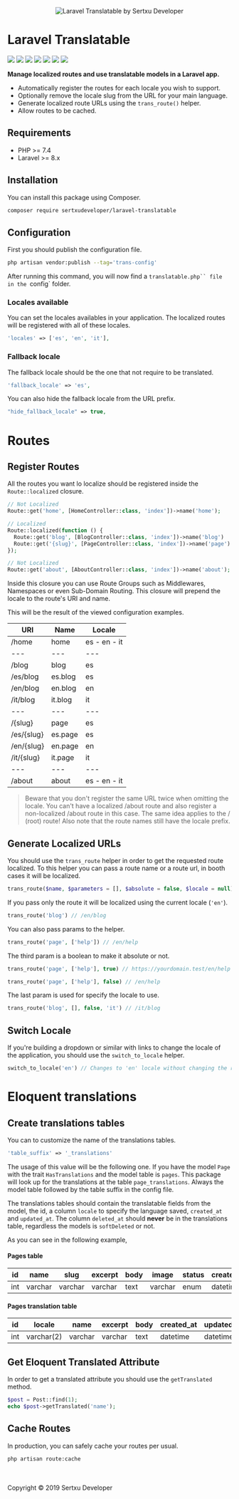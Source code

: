 
<p align="center"><img src="/art/socialcard.png" alt="Laravel Translatable by Sertxu Developer"></p>

# Laravel Translatable

![](https://img.shields.io/github/v/release/sertxudeveloper/laravel-translatable) ![](https://img.shields.io/github/license/sertxudeveloper/laravel-translatable) ![](https://img.shields.io/librariesio/github/sertxudeveloper/laravel-translatable) ![](https://img.shields.io/github/repo-size/sertxudeveloper/laravel-translatable) ![](https://img.shields.io/packagist/dt/sertxudeveloper/laravel-translatable) ![](https://img.shields.io/github/issues/sertxudeveloper/laravel-translatable) ![](https://img.shields.io/packagist/php-v/sertxudeveloper/laravel-translatable)

**Manage localized routes and use translatable models in a Laravel app.**
 - Automatically register the routes for each locale you wish to support.
 - Optionally remove the locale slug from the URL for your main language.
 - Generate localized route URLs using the `trans_route()` helper.
 - Allow routes to be cached.

## Requirements
  - PHP >= 7.4
  - Laravel >= 8.x

## Installation
You can install this package using Composer.

```sh
composer require sertxudeveloper/laravel-translatable
```

## Configuration
First you should publish the configuration file.

```sh
php artisan vendor:publish --tag='trans-config'
```

After running this command, you will now find a `translatable.php`` file in the `config` folder.

### Locales available
You can set the locales availables in your application. The localized routes will be registered with all of these locales.

```php
'locales' => ['es', 'en', 'it'],
```
### Fallback locale
The fallback locale should be the one that not require to be translated.

```php
'fallback_locale' => 'es',
```
You can also hide the fallback locale from the URL prefix.

```php
"hide_fallback_locale" => true,
```

# Routes
## Register Routes
All the routes you want lo localize should be registered inside the `Route::localized` closure.

```php
// Not Localized
Route::get('home', [HomeController::class, 'index'])->name('home');

// Localized
Route::localized(function () {
  Route::get('blog', [BlogController::class, 'index'])->name('blog')
  Route::get('{slug}', [PageController::class, 'index'])->name('page')
});

// Not Localized
Route::get('about', [AboutController::class, 'index'])->name('about');
```

Inside this closure you can use Route Groups such as Middlewares, Namespaces or even Sub-Domain Routing. This closure will prepend the locale to the route's URI and name.

This will be the result of the viewed configuration examples.

| URI | Name | Locale |
| --- | --- | --- |
| /home | home | es - en - it |
| --- | --- | --- |
| /blog | blog | es |
| /es/blog | es.blog | es |
| /en/blog | en.blog | en |
| /it/blog | it.blog | it |
| --- | --- | --- |
| /{slug} | page | es |
| /es/{slug} | es.page | es |
| /en/{slug} | en.page | en |
| /it/{slug} | it.page | it |
| --- | --- | --- |
| /about | about | es - en - it |

> Beware that you don't register the same URL twice when omitting the locale. You can't have a localized /about route and also register a non-localized /about route in this case. The same idea applies to the / (root) route! Also note that the route names still have the locale prefix.

## Generate Localized URLs
You should use the `trans_route` helper in order to get the requested route localized. To this helper you can pass a route name or a route url, in booth cases it will be localized.

```php
trans_route($name, $parameters = [], $absolute = false, $locale = null)
```

If you pass only the route it will be localized using the current locale (`'en'`).

```php
trans_route('blog') // /en/blog
```

You can also pass params to the helper.

```php
trans_route('page', ['help']) // /en/help
```

The third param is a boolean to make it absolute or not.

```php
trans_route('page', ['help'], true) // https://yourdomain.test/en/help
```

```php
trans_route('page', ['help'], false) // /en/help
```

The last param is used for specify the locale to use.

```php
trans_route('blog', [], false, 'it') // /it/blog
```

## Switch Locale
If you're building a dropdown or similar with links to change the locale of the application, you should use the `switch_to_locale` helper.
```php
switch_to_locale('en') // Changes to 'en' locale without changing the route
```

# Eloquent translations

## Create translations tables
You can to customize the name of the translations tables.

```php
'table_suffix' => '_translations'
```

The usage of this value will be the following one. If you have the model `Page` with the trait `HasTranslations` and the model table is `pages`.
This package will look up for the translations at the table `page_translations`. Always the model table followed by the table suffix in the config file.

The translations tables should contain the translatable fields from the model, the id, a column `locale` to specify the language saved, `created_at` and `updated_at`.
The column `deleted_at` should **never** be in the translations table, regardless the models is `softDeleted` or not.

As you can see in the following example,

#### Pages table
| id | name | slug | excerpt | body | image | status | created_at | updated_at |
| --- | --- | --- | --- | --- | --- | --- | --- | --- |
| int | varchar | varchar | varchar | text | varchar | enum | datetime | datetime |

#### Pages translation table
| id | locale | name | excerpt | body | created_at | updated_at |
| --- | --- | --- | --- | --- | --- | --- |
| int | varchar(2) | varchar | varchar | text | datetime | datetime |

## Get Eloquent Translated Attribute
In order to get a translated attribute you should use the ``getTranslated`` method.

```php
$post = Post::find(1);
echo $post->getTranslated('name');
```

## Cache Routes
In production, you can safely cache your routes per usual.

```sh
php artisan route:cache
```
<br><br>
Copyright © 2019 Sertxu Developer
